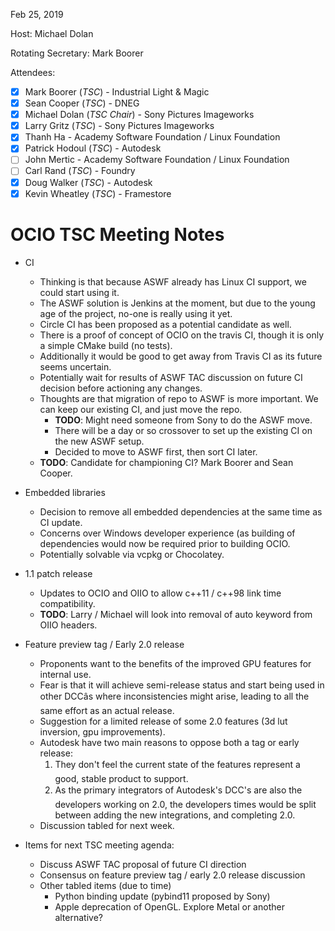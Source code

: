 Feb 25, 2019

Host: Michael Dolan

Rotating Secretary: Mark Boorer

Attendees:
  * [X] Mark Boorer (_TSC_) - Industrial Light & Magic
  * [X] Sean Cooper (_TSC_) - DNEG
  * [X] Michael Dolan (_TSC Chair_) - Sony Pictures Imageworks
  * [X] Larry Gritz (_TSC_) - Sony Pictures Imageworks
  * [X] Thanh Ha - Academy Software Foundation / Linux Foundation
  * [X] Patrick Hodoul (_TSC_) - Autodesk
  * [ ] John Mertic - Academy Software Foundation / Linux Foundation
  * [ ] Carl Rand (_TSC_) - Foundry
  * [X] Doug Walker (_TSC_) - Autodesk
  * [X] Kevin Wheatley (_TSC_) - Framestore

# **OCIO TSC Meeting Notes**

* CI
    - Thinking is that because ASWF already has Linux CI support, we could start using it.
    - The ASWF solution is Jenkins at the moment, but due to the young age of the project, no-one is really using it yet.
    - Circle CI has been proposed as a potential candidate as well.
    - There is a proof of concept of OCIO on the travis CI, though it is only a simple CMake build (no tests).
    - Additionally it would be good to get away from Travis CI as its future seems uncertain.
    - Potentially wait for results of ASWF TAC discussion on future CI decision before actioning any changes.
    - Thoughts are that migration of repo to ASWF is more important. We can keep our existing CI, and just move the repo.
        - **TODO**: Might need someone from Sony to do the ASWF move.
        - There will be a day or so crossover to set up the existing CI on the new ASWF setup.
        - Decided to move to ASWF first, then sort CI later.
    - **TODO**: Candidate for championing CI? Mark Boorer and Sean Cooper.

* Embedded libraries
    - Decision to remove all embedded dependencies at the same time as CI update.
    - Concerns over Windows developer experience (as building of dependencies would now be required prior to building OCIO.
    - Potentially solvable via vcpkg or Chocolatey.

* 1.1 patch release
    - Updates to OCIO and OIIO to allow c++11 / c++98 link time compatibility.
    - **TODO**: Larry / Michael will look into removal of auto keyword from OIIO headers.

* Feature preview tag / Early 2.0 release
    - Proponents want to the benefits of the improved GPU features for internal use.
    - Fear is that it will achieve semi-release status and start being used in other DCCâs where inconsistencies might arise, leading to all the same effort as an actual release.
    - Suggestion for a limited release of some 2.0 features (3d lut inversion, gpu improvements).
    - Autodesk have two main reasons to oppose both a tag or early release:
        1. They don't feel the current state of the features represent a good, stable product to support.
        2. As the primary integrators of Autodesk's DCC's are also the developers working on 2.0, the developers times would be split between adding the new integrations, and completing 2.0.
    - Discussion tabled for next week.

* Items for next TSC meeting agenda:
    - Discuss ASWF TAC proposal of future CI direction
    - Consensus on feature preview tag / early 2.0 release discussion
    - Other tabled items (due to time)
        - Python binding update (pybind11 proposed by Sony)
        - Apple deprecation of OpenGL. Explore Metal or another alternative?
